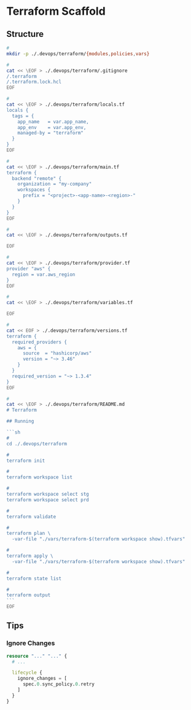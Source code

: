 # Terraform Scaffold

<!-- ```sh
#
cat << EOF >> ./.devops/terraform/.gitignore
/.terraform
/terraform.tfstate.d
/*.tfplan
/*.tfstate
/*.tfvars
EOF
``` -->

<!--
terraform.tfvars.example
-->

## Structure

````sh
#
mkdir -p ./.devops/terraform/{modules,policies,vars}

#
cat << \EOF > ./.devops/terraform/.gitignore
/.terraform
/.terraform.lock.hcl
EOF

#
cat << \EOF > ./.devops/terraform/locals.tf
locals {
  tags = {
    app_name   = var.app_name,
    app_env    = var.app_env,
    managed-by = "terraform"
  }
}
EOF

#
cat << \EOF > ./.devops/terraform/main.tf
terraform {
  backend "remote" {
    organization = "my-company"
    workspaces {
      prefix = "<project>-<app-name>-<region>-"
    }
  }
}
EOF

#
cat << \EOF > ./.devops/terraform/outputs.tf

EOF

#
cat << \EOF > ./.devops/terraform/provider.tf
provider "aws" {
  region = var.aws_region
}
EOF

#
cat << \EOF > ./.devops/terraform/variables.tf

EOF

#
cat << EOF > ./.devops/terraform/versions.tf
terraform {
  required_providers {
    aws = {
      source  = "hashicorp/aws"
      version = "~> 3.46"
    }
  }
  required_version = "~> 1.3.4"
}
EOF

#
cat << \EOF > ./.devops/terraform/README.md
# Terraform

## Running

```sh
#
cd ./.devops/terraform

#
terraform init

#
terraform workspace list

#
terraform workspace select stg
terraform workspace select prd

#
terraform validate

#
terraform plan \
  -var-file "./vars/terraform-$(terraform workspace show).tfvars"

#
terraform apply \
  -var-file "./vars/terraform-$(terraform workspace show).tfvars"

#
terraform state list

#
terraform output
```
EOF
````

## Tips

### Ignore Changes

```tf
resource "..." "..." {
  # ...

  lifecycle {
    ignore_changes = [
      spec.0.sync_policy.0.retry
    ]
  }
}
```
